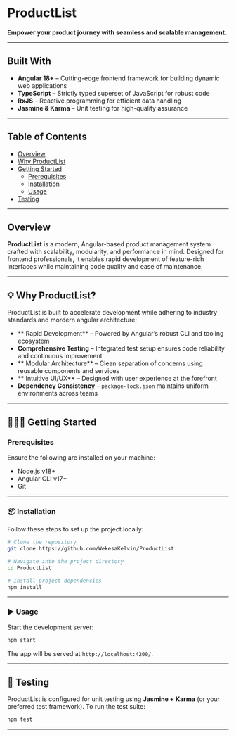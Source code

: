 # **ProductList**

**Empower your product journey with seamless and scalable management.**

---

##  Built With

- **Angular 18+** – Cutting-edge frontend framework for building dynamic web applications  
- **TypeScript** – Strictly typed superset of JavaScript for robust code  
- **RxJS** – Reactive programming for efficient data handling  
- **Jasmine & Karma**  – Unit testing for high-quality assurance

---

##  Table of Contents

- [Overview](#-overview)  
- [Why ProductList](#-why-productlist)  
- [Getting Started](#-getting-started)  
  - [Prerequisites](#-prerequisites)  
  - [Installation](#-installation)  
  - [Usage](#-usage)  
- [Testing](#-testing)

---

## Overview

**ProductList** is a modern, Angular-based product management system crafted with scalability, modularity, and performance in mind. Designed for frontend professionals, it enables rapid development of feature-rich interfaces while maintaining code quality and ease of maintenance.

---

## 💡 Why ProductList?

ProductList is built to accelerate development while adhering to industry standards and mordern angular architecture:

- ** Rapid Development** – Powered by Angular’s robust CLI and tooling ecosystem  
- **Comprehensive Testing** – Integrated test setup ensures code reliability and continuous improvement  
- ** Modular Architecture** – Clean separation of concerns using reusable components and services  
- ** Intuitive UI/UX** – Designed with user experience at the forefront  
- **Dependency Consistency** – `package-lock.json` maintains uniform environments across teams

---

## 🧑🏽‍💻 Getting Started

### Prerequisites

Ensure the following are installed on your machine:

- Node.js v18+  
- Angular CLI v17+  
- Git

---

### 📦 Installation

Follow these steps to set up the project locally:

```bash
# Clone the repository
git clone https://github.com/WekesaKelvin/ProductList

# Navigate into the project directory
cd ProductList

# Install project dependencies
npm install
```

---

### ▶️ Usage

Start the development server:

```bash
npm start
```

The app will be served at `http://localhost:4200/`.

---

## 🧪 Testing

ProductList is configured for unit testing using **Jasmine + Karma** (or your preferred test framework). To run the test suite:

```bash
npm test
```

---

